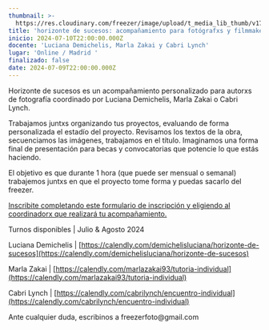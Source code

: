 ```yaml
---
thumbnail: >-
  https://res.cloudinary.com/freezer/image/upload/t_media_lib_thumb/v1720611032/2024/07/Cursos_freezer_24-7_h1qj9x.jpg
title: 'horizonte de sucesos: acompañamiento para fotógrafxs y filmmakers'
inicio: 2024-07-10T22:00:00.000Z
docente: 'Luciana Demichelis, Marla Zakai y Cabri Lynch'
lugar: 'Online / Madrid '
finalizado: false
date: 2024-07-09T22:00:00.000Z
---
```


Horizonte de sucesos es un acompañamiento personalizado para autorxs de fotografía coordinado por Luciana Demichelis, Marla Zakai o Cabri Lynch. 

Trabajamos juntxs organizando tus proyectos, evaluando de forma personalizada el estadío del proyecto. Revisamos los textos de la obra, secuenciamos las imágenes, trabajamos en el título. Imaginamos una forma final de presentación para becas y convocatorias que potencie lo que estás haciendo. 

El objetivo es que durante 1 hora (que puede ser mensual o semanal) trabajemos juntxs en que el proyecto tome forma y puedas sacarlo del freezer.

[Inscribite completando este formulario de inscripción y eligiendo al coordinadorx que realizará tu acompañamiento. ]()

Turnos disponibles | Julio & Agosto 2024

Luciana Demichelis | [https://calendly.com/demichelisluciana/horizonte-de-sucesos](https://calendly.com/demichelisluciana/horizonte-de-sucesos)

Marla Zakai | [https://calendly.com/marlazakai93/tutoria-individual](https://calendly.com/marlazakai93/tutoria-individual)

Cabri Lynch | [https://calendly.com/cabrilynch/encuentro-individual](https://calendly.com/cabrilynch/encuentro-individual)

Ante cualquier duda, escribinos a freezerfoto\@gmail.com
